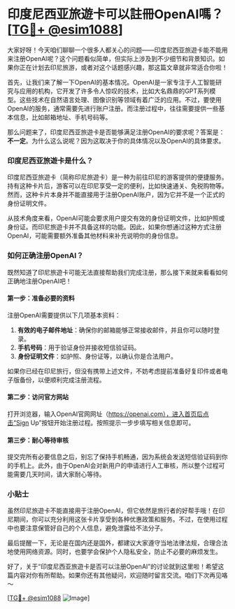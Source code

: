# 印度尼西亚旅遊卡可以註冊OpenAI嗎？[[TG💪+ @esim1088](https://t.me/s/esim1088)]

大家好呀！今天咱们聊聊一个很多人都关心的问题——印度尼西亚旅遊卡能不能用来注册OpenAI呢？这个问题看似简单，但实际上涉及到不少细节和背景知识。如果你正在计划去印尼旅游，或者对这个话题感兴趣，那这篇文章就非常适合你啦！

首先，让我们来了解一下OpenAI的基本情况。OpenAI是一家专注于人工智能研究与应用的机构，它开发了许多令人惊叹的技术，比如大名鼎鼎的GPT系列模型。这些技术在自然语言处理、图像识别等领域有着广泛的应用。不过，要使用OpenAI的服务，通常需要先进行账户注册。而注册过程中，往往需要提供一些基本信息，比如邮箱地址、手机号码等。

那么问题来了，印度尼西亚旅遊卡是否能够满足注册OpenAI的要求呢？答案是：**不一定**。为什么这么说呢？因为这取决于你的具体情况以及OpenAI的具体要求。

### 印度尼西亚旅遊卡是什么？

印度尼西亚旅遊卡（简称印尼旅遊卡）是一种为前往印尼的游客提供的便捷服务。持有这种卡片后，游客可以在印尼享受一定的便利，比如快速通关、免税购物等。然而，这种卡片本身并不能直接用于注册OpenAI账户，因为它并不是一个正式的身份证明文件。

从技术角度来看，OpenAI可能会要求用户提交有效的身份证明文件，比如护照或身份证。而印尼旅遊卡并不具备这样的功能。因此，如果你想通过这种方式注册OpenAI，可能需要额外准备其他材料来补充说明你的身份信息。

### 如何正确注册OpenAI？

既然知道了印尼旅遊卡可能无法直接帮助我们完成注册，那么接下来就来看看如何正确地注册OpenAI吧！

#### 第一步：准备必要的资料

注册OpenAI需要提供以下几项基本资料：

1. **有效的电子邮件地址**：确保你的邮箱能够正常接收邮件，并且你可以随时登录。
2. **手机号码**：用于验证身份并接收短信验证码。
3. **身份证明文件**：如护照、身份证等，以确认你是合法用户。

如果你已经在印尼旅行，但没有携带上述文件，不妨考虑提前准备好复印件或者电子版备份，以便顺利完成注册流程。

#### 第二步：访问官方网站

打开浏览器，输入OpenAI官网网址（https://openai.com），进入首页后点击“Sign Up”按钮开始注册过程。按照提示一步步填写相关信息即可。

#### 第三步：耐心等待审核

提交完所有必要信息之后，别忘了保持手机畅通，因为系统会发送短信验证码到你的手机上。此外，由于OpenAI会对新用户的申请进行人工审核，所以整个过程可能需要几天时间，请大家耐心等待。

### 小贴士

虽然印尼旅遊卡不能直接用于注册OpenAI，但它依然是旅行者的好帮手哦！在印尼期间，你可以充分利用这张卡片享受到各种优惠政策和服务。不过，在使用过程中也要注意保管好自己的个人信息，避免泄露给不法分子。

最后提醒一下，无论是在国内还是国外，都建议大家遵守当地法律法规，合理合法地使用网络资源。同时，也要学会保护个人隐私安全，防止不必要的麻烦发生。

好了，关于“印度尼西亚旅遊卡是否可以注册OpenAI”的讨论就到这里啦！希望这篇内容对你有所帮助。如果你还有其他疑问，欢迎随时留言交流。咱们下次再见咯～ 

[[TG💪+ @esim1088](https://t.me/s/esim1088) ![Image](https://i.postimg.cc/4NQfJmqS/Snipaste-2025-05-13-00-14-12.png)]